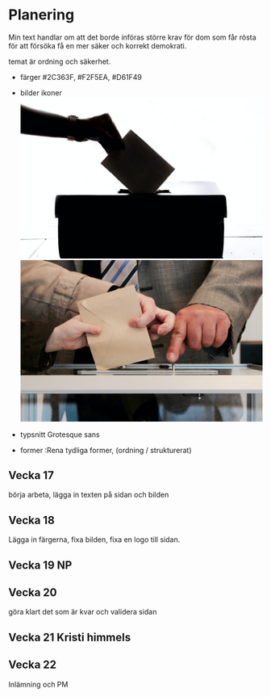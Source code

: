 # Planering

Min text handlar om att det borde införas större krav för dom som får rösta för att försöka få en mer säker och korrekt demokrati.

temat är ordning och säkerhet.

* färger
 #2C363F, #F2F5EA, #D61F49

* bilder ikoner
![voting](/img/Kampanj.jpg)
![vote](/img/vote.jpg)
* typsnitt
Grotesque sans

* former
:Rena tydliga former, (ordning / strukturerat)


## Vecka 17
börja arbeta, lägga in texten på sidan och bilden


## Vecka 18
Lägga in färgerna, fixa bilden, fixa en logo till sidan.


## Vecka 19 NP


## Vecka 20
göra klart det som är kvar och validera sidan


## Vecka 21 Kristi himmels




## Vecka 22 

Inlämning och PM




